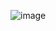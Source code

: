 ![image](https://user-images.githubusercontent.com/58961173/222986288-b4e564f6-dcf2-4fc7-8b45-4113168a01ef.png)
